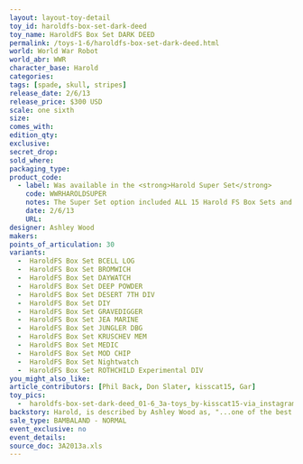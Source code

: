 ```yaml
---
layout: layout-toy-detail 
toy_id: haroldfs-box-set-dark-deed
toy_name: HaroldFS Box Set DARK DEED
permalink: /toys-1-6/haroldfs-box-set-dark-deed.html
world: World War Robot
world_abr: WWR
character_base: Harold
categories: 
tags: [spade, skull, stripes]
release_date: 2/6/13
release_price: $300 USD
scale: one sixth
size: 
comes_with: 
edition_qty: 
exclusive: 
secret_drop: 
sold_where: 
packaging_type: 
product_code:
  - label: Was available in the <strong>Harold Super Set</strong>
    code: WWRHAROLDSUPER
    notes: The Super Set option included ALL 15 Harold FS Box Sets and a signed print. Available at the same time as the regular release @ $4000 USD.
    date: 2/6/13
    URL: 
designer: Ashley Wood
makers: 
points_of_articulation: 30
variants: 
  -  HaroldFS Box Set BCELL LOG
  -  HaroldFS Box Set BROMWICH
  -  HaroldFS Box Set DAYWATCH
  -  HaroldFS Box Set DEEP POWDER
  -  HaroldFS Box Set DESERT 7TH DIV
  -  HaroldFS Box Set DIY
  -  HaroldFS Box Set GRAVEDIGGER
  -  HaroldFS Box Set JEA MARINE
  -  HaroldFS Box Set JUNGLER DBG
  -  HaroldFS Box Set KRUSCHEV MEM
  -  HaroldFS Box Set MEDIC
  -  HaroldFS Box Set MOD CHIP
  -  HaroldFS Box Set Nightwatch
  -  HaroldFS Box Set ROTHCHILD Experimental DIV
you_might_also_like: 
article_contributors: [Phil Back, Don Slater, kisscat15, Gar]
toy_pics: 
  -  haroldfs-box-set-dark-deed_01-6_3a-toys_by-kisscat15-via_instagram.jpg
backstory: Harold, is described by Ashley Wood as, "...one of the best (releases), and no doubt the dearest of all the WWR bots out there!". <a href="https://www.worldofthreea.com/threea-production-blog/qa38" target="_blank">Q and A - 38</a>
sale_type: BAMBALAND - NORMAL
event_exclusive: no
event_details: 
source_doc: 3A2013a.xls
---
```

